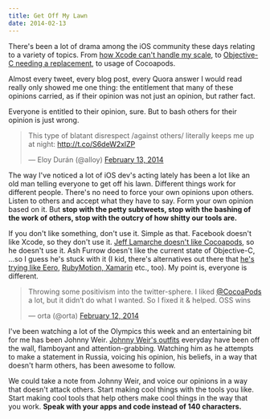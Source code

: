 ```yaml
---
title: Get Off My Lawn
date: 2014-02-13
---
```


There's been a lot of drama among the iOS community these days relating to a variety of topics. From
[how Xcode can't handle my scale](http://www.quora.com/Facebook-Paper-product/What-was-it-like-to-help-develop-Paper),
to [Objective-C needing a replacement](http://ashfurrow.com/blog/we-need-to-replace-objective-c), to
usage of Cocoapods.

Almost every tweet, every blog post, every Quora answer I would read really only showed me one
thing: the entitlement that many of these opinions carried, as if their opinion was not just an
opinion, but rather fact.

Everyone is entitled to their opinion, sure. But to bash others for their opinion is just wrong.

<blockquote class="twitter-tweet" lang="en"><p>This type of blatant disrespect /against others/ literally keeps me up at night: <a href="http://t.co/S6deW2xlZP">http://t.co/S6deW2xlZP</a></p>&mdash; Eloy Durán (@alloy) <a href="https://twitter.com/alloy/statuses/433989599107751936">February 13, 2014</a></blockquote>
<script async src="//platform.twitter.com/widgets.js" charset="utf-8"></script>

The way I've noticed a lot of iOS dev's acting lately has been a lot like an old man telling
everyone to get off his lawn. Different things work for different people. There's no need to force
your own opinions upon others. Listen to others and accept what they have to say. Form your own
opinion based on it. But **stop with the petty subtweets, stop with the bashing of the work of
others, stop with the outcry of how shitty our tools are.**

If you don't like something, don't use it. Simple as that. Facebook doesn't like Xcode, so they
don't use it.
[Jeff Lamarche doesn't like Cocoapods](https://twitter.com/jeff_lamarche/status/433720595314794498),
so he doesn't use it. Ash Furrow doesn't like the current state of Objective-C, ...so I guess he's
stuck with it (I kid, there's alternatives out there that
[he's trying like Eero](https://twitter.com/ashfurrow/status/433595981138235392),
[RubyMotion, Xamarin](https://twitter.com/ashfurrow/status/434009653895499776) etc., too). My point
is, everyone is different.

<blockquote class="twitter-tweet" lang="en"><p>Throwing some positivism into the twitter-sphere. I liked <a href="https://twitter.com/CocoaPods">@CocoaPods</a> a lot, but it didn’t do what I wanted. So I fixed it &amp; helped. OSS wins</p>&mdash; orta (@orta) <a href="https://twitter.com/orta/statuses/433723905082392576">February 12, 2014</a></blockquote>
<script async src="//platform.twitter.com/widgets.js" charset="utf-8"></script>

I've been watching a lot of the Olympics this week and an entertaining bit for me has been Johnny
Weir.
[Johnny Weir's outfits](http://www.sbnation.com/lookit/2014/2/11/5401156/johnny-weir-olympic-outfit-tracker-sochi-2014)
everyday have been off the wall, flamboyant and attention-grabbing. Watching him as he attempts to
make a statement in Russia, voicing his opinion, his beliefs, in a way that doesn't harm others, has
been awesome to follow.

We could take a note from Johnny Weir, and voice our opinions in a way that doesn't attack others.
Start making cool things with the tools you like. Start making cool tools that help others make cool
things in the way that you work. **Speak with your apps and code instead of 140 characters.**
